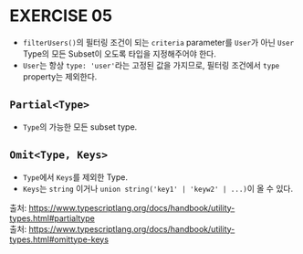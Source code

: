 # EXERCISE 05

- ```filterUsers()```의 필터링 조건이 되는 ```criteria``` parameter를 ```User```가 아닌 ```User``` Type의 모든 Subset이 오도록 타입을 지정해주어야 한다.
- ```User```는 항상 ```type: 'user'```라는 고정된 값을 가지므로, 필터링 조건에서 ```type``` property는 제외한다.

## ```Partial<Type>```

- ```Type```의 가능한 모든 subset type.

## ```Omit<Type, Keys>```

- ```Type```에서 ```Keys```를 제외한 Type.
- ```Keys```는 ```string``` 이거나 ```union string('key1' | 'keyw2' | ...)```이 올 수 있다.

출처: https://www.typescriptlang.org/docs/handbook/utility-types.html#partialtype <br>
출처: https://www.typescriptlang.org/docs/handbook/utility-types.html#omittype-keys